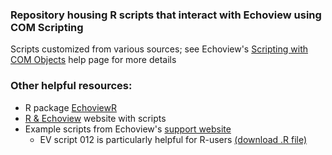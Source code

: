 ### Repository housing R scripts that interact with Echoview using COM Scripting
Scripts customized from various sources; see Echoview's [Scripting with COM Objects](https://support.echoview.com/WebHelp/How_to/Run_Echoview_using_scripts/Automation_using_COM_objects/Scripting_with_COM_objects.htm) help page for more details

### Other helpful resources:
- R package [EchoviewR](https://github.com/AustralianAntarcticDivision/EchoviewR)
- [R & Echoview](https://svengastauer.wordpress.com/r-coding/r-echoview/) website with scripts
- Example scripts from Echoview's [support website](https://echoview.com/support/example-scripts/)
  - EV script 012 is particularly helpful for R-users [(download .R file)](https://echoview.com/documents/26/EV_script_012_-_New_file_add_data_create_line_change_settings_export.R)
